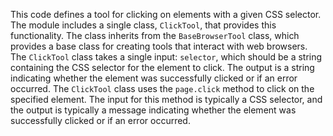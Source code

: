 This code defines a tool for clicking on elements with a given CSS selector. The module includes a single class, `ClickTool`, that provides this functionality. The class inherits from the `BaseBrowserTool` class, which provides a base class for creating tools that interact with web browsers. The `ClickTool` class takes a single input: `selector`, which should be a string containing the CSS selector for the element to click. The output is a string indicating whether the element was successfully clicked or if an error occurred. The `ClickTool` class uses the `page.click` method to click on the specified element. The input for this method is typically a CSS selector, and the output is typically a message indicating whether the element was successfully clicked or if an error occurred.

